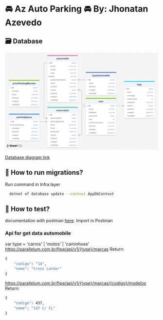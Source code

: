 # 🚘 Az Auto Parking 🚘 By: Jhonatan Azevedo

## 🗃️ Database
![Diagrama](docs/drawSQL-az-auto-parking.png)

[Database diagram link](https://drawsql.app/teams/jhonatan-azevedo/diagrams/az-auto-parking-by-dev-azevedo)

## 🎡 How to run migrations?
Run command in Infra layer
```bash
  dotnet ef database update --context AppDbContext
```

## 🧪 How to test?
documentation with postman [here](docs/AzAutoParking.postman_collection.json).
Import in Postman

### Api for get data automobile
var type = 'carros' | 'motos' | 'caminhoes'
https://parallelum.com.br/fipe/api/v1/{type}/marcas
Return: 
```bash
{
    "codigo": "14",
    "nome": "Cross Lander"
}
```
https://parallelum.com.br/fipe/api/v1/{type}/marcas/{codigo}/modelos
Return: 
```bash
{
    "codigo": 437,
    "nome": "147 C/ CL"
}
```

